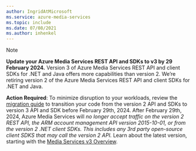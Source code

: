 ```yaml
---
author: IngridAtMicrosoft
ms.service: azure-media-services
ms.topic: include
ms.date: 07/08/2021
ms.author: inhenkel
---
```


> [!NOTE]
> **Update your Azure Media Services REST API and SDKs to v3 by 29 February 2024.** Version 3 of Azure Media Services REST API and client SDKs for .NET and Java offers more capabilities than version 2. We’re retiring version 2 of the Azure Media Services REST API and client SDKs for .NET and Java. 
>
> **Action Required**: To minimize disruption to your workloads, review the [migration guide](../migrate-v-2-v-3-migration-introduction.md) to transition your code from the version 2 API and SDKs to version 3 API and SDK before February 29th, 2024. After February 29th, 2024, Azure Media Services will *no longer accept traffic on the version 2 REST API, the ARM account management API version 2015-10-01, or from the version 2 .NET client SDKs. This includes any 3rd party open-source client SDKS that may call the version 2 API.* Learn about the latest version, starting with the [Media Services v3 Overview](../media-services-overview.md).
